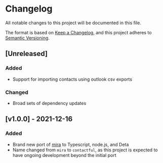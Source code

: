 # Changelog

All notable changes to this project will be documented in this file.

The format is based on [Keep a Changelog](https://keepachangelog.com/en/1.0.0/),
and this project adheres to [Semantic Versioning](https://semver.org/spec/v2.0.0.html).

## [Unreleased]

### Added

- Support for importing contacts using outlook csv exports

### Changed

- Broad sets of dependency updates

## [v1.0.0] - 2021-12-16

### Added

- Brand new port of [mira](https://github.com/thesephist/mira) to Typescript, node.js, and Deta
- Name changed from `mira` to `contactful`, as this project is expected to have ongoing development beyond the initial port

